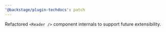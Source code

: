 ```yaml
---
'@backstage/plugin-techdocs': patch
---
```


Refactored `<Reader />` component internals to support future extensibility.
